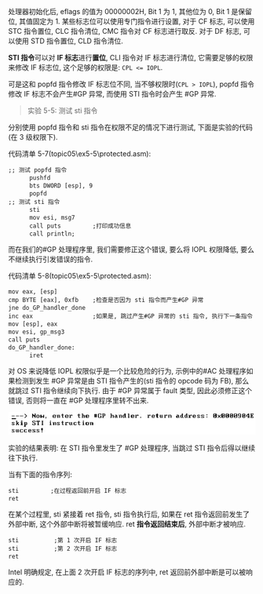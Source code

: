 
<!-- @import "[TOC]" {cmd="toc" depthFrom=1 depthTo=6 orderedList=false} -->

<!-- code_chunk_output -->



<!-- /code_chunk_output -->

处理器初始化后, eflags 的值为 00000002H, Bit 1 为 1, 其他位为 0, Bit 1 是保留位, 其值固定为 1. 某些标志位可以使用专门指令进行设置, 对于 CF 标志, 可以使用 STC 指令置位, CLC 指令清位, CMC 指令对 CF 标志进行取反. 对于 DF 标志, 可以使用 STD 指令置位, CLD 指令清位.

**STI 指令**可以对 **IF 标志**进行**置位**, CLI 指令对 IF 标志进行清位, 它需要足够的权限来修改 IF 标志位, 这个足够的权限是: `CPL <= IOPL`.

可是这和 popfd 指令修改 IF 标志位不同, 当不够权限时(`CPL > IOPL`), popfd 指令修改 IF 标志不会产生#GP 异常, 而使用 STI 指令时会产生 #GP 异常.

>实验 5-5: 测试 sti 指令

分别使用 popfd 指令和 sti 指令在权限不足的情况下进行测试, 下面是实验的代码(在 3 级权限下).

代码清单 5-7(topic05\ex5-5\protected.asm):

```assembly
;; 测试 popfd 指令
      pushfd
      bts DWORD [esp], 9
      popfd
;; 测试 sti 指令
      sti
      mov esi, msg7
      call puts         ;打印成功信息
      call println;
```

而在我们的#GP 处理程序里, 我们需要修正这个错误, 要么将 IOPL 权限降低, 要么不继续执行引发错误的指令.

代码清单 5-8(topic05\ex5-5\protected.asm):

```assembly
mov eax, [esp]
cmp BYTE [eax], 0xfb    ;检查是否因为 sti 指令而产生#GP 异常
jne do_GP_handler_done
inc eax                 ;如果是, 跳过产生#GP 异常的 sti 指令, 执行下一条指令
mov [esp], eax
mov esi, gp_msg3
call puts
do_GP_handler_done:
      iret
```

对 OS 来说降低 IOPL 权限似乎是一个比较危险的行为, 示例中的#AC 处理程序如果检测到发生 #GP 异常是由 STI 指令产生的(sti 指令的 opcode 码为 FB), 那么就跳过 STI 指令继续向下执行. 由于 #GP 异常属于 fault 类型, 因此必须修正这个错误, 否则将一直在 #GP 处理程序里转不出来.

![config](./images/15.png)

实验的结果表明: 在 STI 指令里发生了 #GP 处理程序, 当跳过 STI 指令后得以继续往下执行.

当有下面的指令序列:

```assembly
sti         ;在过程返回前开启 IF 标志
ret
```

在某个过程里, sti 紧接着 ret 指令, sti 指令执行后, 如果在 ret 指令返回前发生了外部中断, 这个外部中断将被暂缓响应. ret **指令返回结束后**, 外部中断才被响应.

```assembly
sti          ;第 1 次开启 IF 标志
sti          ;第 2 次开启 IF 标志
ret
```

Intel 明确规定, 在上面 2 次开启 IF 标志的序列中, ret 返回前外部中断是可以被响应的.